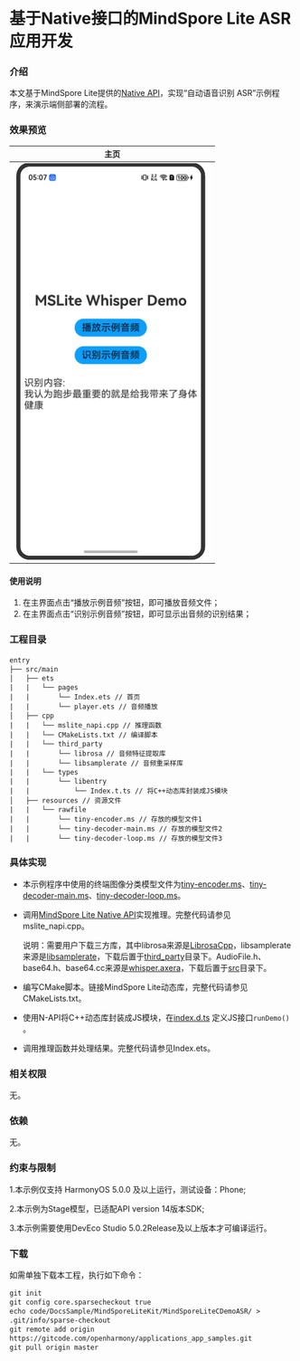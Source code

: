 # **基于**Native**接口的MindSpore Lite ASR 应用开发**

### 介绍

本文基于MindSpore Lite提供的[Native API](https://docs.openharmony.cn/pages/v5.0/zh-cn/application-dev/reference/apis-mindspore-lite-kit/_mind_spore.md)，实现“自动语音识别 ASR”示例程序，来演示端侧部署的流程。

### 效果预览

| 主页                                               |
| -------------------------------------------------- |
| <img src="screenshots/MIndSporeLiteCDemoASR.PNG"/> |

#### 使用说明

1. 在主界面点击“播放示例音频”按钮，即可播放音频文件；
2. 在主界面点击“识别示例音频”按钮，即可显示出音频的识别结果；

### 工程目录

```
entry
├── src/main
│   ├── ets
|   |   └── pages 
|   |       └── Index.ets // 首页
|   |       └── player.ets // 音频播放
│   ├── cpp
|   |   └── mslite_napi.cpp // 推理函数 
|   |   └── CMakeLists.txt // 编译脚本
|   |   └── third_party
|   |       └── librosa // 音频特征提取库
|   |       └── libsamplerate // 音频重采样库
|   |   └── types 
|   |       └── libentry 
|   |           └── Index.t.ts // 将C++动态库封装成JS模块
│   ├── resources // 资源文件
|   |   └── rawfile 
|   |       └── tiny-encoder.ms // 存放的模型文件1
|   |       └── tiny-decoder-main.ms // 存放的模型文件2
|   |       └── tiny-decoder-loop.ms // 存放的模型文件3
```

### 具体实现

* 本示例程序中使用的终端图像分类模型文件为[tiny-encoder.ms](entry\src\main\resources\rawfile\tiny-encoder.ms)、[tiny-decoder-main.ms](entry\src\main\resources\rawfile\tiny-decoder-main.ms)、[tiny-decoder-loop.ms](entry\src\main\resources\rawfile\tiny-decoder-loop.ms)。

* 调用[MindSpore Lite Native API](https://docs.openharmony.cn/pages/v5.0/zh-cn/application-dev/reference/apis-mindspore-lite-kit/_mind_spore.md)实现推理。完整代码请参见mslite_napi.cpp。

  说明：需要用户下载三方库，其中librosa来源是[LibrosaCpp](https://github.com/ewan-xu/LibrosaCpp)，libsamplerate来源是[libsamplerate](https://github.com/libsndfile/libsamplerate)，下载后置于[third_party](entry/src/main/cpp/third_party)目录下。AudioFile.h、base64.h、base64.cc来源是[whisper.axera](https://github.com/ml-inory/whisper.axera/tree/main/cpp/src)，下载后置于[src](entry/src/main/cpp/src)目录下。

* 编写CMake脚本。链接MindSpore Lite动态库，完整代码请参见CMakeLists.txt。

* 使用N-API将C++动态库封装成JS模块，在[index.d.ts](entry/src/main/cpp/types/libentry/index.d.ts) 定义JS接口`runDemo()` 。

* 调用推理函数并处理结果。完整代码请参见Index.ets。

### 相关权限

无。

### 依赖

无。

### 约束与限制

1.本示例仅支持 HarmonyOS 5.0.0 及以上运行，测试设备：Phone;

2.本示例为Stage模型，已适配API version 14版本SDK;

3.本示例需要使用DevEco Studio 5.0.2Release及以上版本才可编译运行。

### 下载

如需单独下载本工程，执行如下命令：

```
git init
git config core.sparsecheckout true
echo code/DocsSample/MindSporeLiteKit/MindSporeLiteCDemoASR/ > .git/info/sparse-checkout
git remote add origin https://gitcode.com/openharmony/applications_app_samples.git
git pull origin master
```

